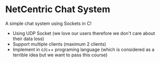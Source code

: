 # NetCentric Chat System

 A simple chat system using Sockets in C!
  - Using UDP Socket (we love our users therefore we don't care about their data loss)
  - Support multiple clients (maximum 2 clients)
  - Implement in c/c++ programing language (which is considered as a terrible idea but we want to pass this course)
